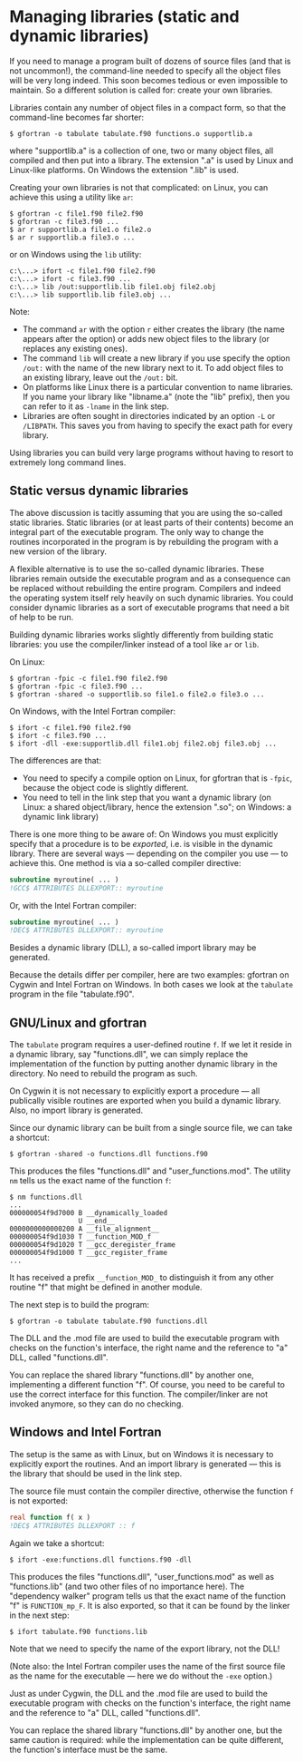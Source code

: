 # Managing libraries (static and dynamic libraries)

If you need to manage a program built of dozens of source files (and
that is not uncommon!), the command-line needed to specify all the
object files will be very long indeed. This soon becomes tedious or
even impossible to maintain. So a different solution is called for:
create your own libraries.

Libraries contain any number of object files in a compact form, so that
the command-line becomes far shorter:

```console
$ gfortran -o tabulate tabulate.f90 functions.o supportlib.a
```

where "supportlib.a" is a collection of one, two or many object files,
all compiled and then put into a library. The extension ".a" is used by
Linux and Linux-like platforms. On Windows the extension ".lib" is used.

Creating your own libraries is not that complicated:
on Linux, you can achieve this using a utility like `ar`:

```console
$ gfortran -c file1.f90 file2.f90
$ gfortran -c file3.f90 ...
$ ar r supportlib.a file1.o file2.o
$ ar r supportlib.a file3.o ...
```

or on Windows using the `lib` utility:

```console
c:\...> ifort -c file1.f90 file2.f90
c:\...> ifort -c file3.f90 ...
c:\...> lib /out:supportlib.lib file1.obj file2.obj
c:\...> lib supportlib.lib file3.obj ...
```

Note:

- The command `ar` with the option `r` either creates the library (the
  name appears after the option) or adds new object files to the library
  (or replaces any existing ones).
- The command `lib` will create a new library if you use specify the
  option `/out:` with the name of the new library next to it. To add
  object files to an existing library, leave out the `/out:` bit.
- On platforms like Linux there is a particular convention to name
  libraries. If you name your library like "libname.a" (note the "lib"
  prefix), then you can refer to it as `-lname` in the link step.
- Libraries are often sought in directories indicated by an option `-L`
  or `/LIBPATH`. This saves you from having to specify the exact path for
  every library.

Using libraries you can build very large programs without
having to resort to extremely long command lines.

## Static versus dynamic libraries

The above discussion is tacitly assuming that you are using the so-called
static libraries. Static libraries (or at least parts of their
contents) become an integral part of the executable program. The only
way to change the routines incorporated in the program is by rebuilding
the program with a new version of the library.

A flexible alternative is to use the so-called dynamic libraries. These
libraries remain outside the executable program and as a consequence
can be replaced without rebuilding the entire program. Compilers and
indeed the operating system itself rely heavily on such dynamic
libraries. You could consider dynamic libraries as a sort of executable
programs that need a bit of help to be run.

Building dynamic libraries works slightly differently from building
static libraries: you use the compiler/linker instead of a tool
like `ar` or `lib`.

On Linux:

```console
$ gfortran -fpic -c file1.f90 file2.f90
$ gfortran -fpic -c file3.f90 ...
$ gfortran -shared -o supportlib.so file1.o file2.o file3.o ...
```

On Windows, with the Intel Fortran compiler:

```console
$ ifort -c file1.f90 file2.f90
$ ifort -c file3.f90 ...
$ ifort -dll -exe:supportlib.dll file1.obj file2.obj file3.obj ...
```

The differences are that:

- You need to specify a compile option on Linux, for gfortran that is `-fpic`,
  because the object code is slightly different.
- You need to tell in the link step that you want a dynamic library (on
  Linux: a shared object/library, hence the extension ".so"; on Windows:
  a dynamic link library)

There is one more thing to be aware of: On Windows you must
explicitly specify that a procedure is to be _exported_, i.e. is visible
in the dynamic library. There are several ways — depending on the
compiler you use — to achieve this. One method is via a so-called
compiler directive:

```fortran
subroutine myroutine( ... )
!GCC$ ATTRIBUTES DLLEXPORT:: myroutine
```

Or, with the Intel Fortran compiler:

```fortran
subroutine myroutine( ... )
!DEC$ ATTRIBUTES DLLEXPORT:: myroutine
```

Besides a dynamic library (DLL), a so-called import library may be
generated.

Because the details differ per compiler, here are two examples:
gfortran on Cygwin and Intel Fortran on Windows. In both cases
we look at the `tabulate` program in the file "tabulate.f90".

## GNU/Linux and gfortran

The `tabulate` program requires a user-defined routine `f`. If we
let it reside in a dynamic library, say "functions.dll", we can simply
replace the implementation of the function by putting another dynamic
library in the directory. No need to rebuild the program as such.

On Cygwin it is not necessary to explicitly export a procedure — all
publically visible routines are exported when you build a dynamic library.
Also, no import library is generated.

Since our dynamic library can be built from a single source file, we
can take a shortcut:

```console
$ gfortran -shared -o functions.dll functions.f90
```

This produces the files "functions.dll" and "user_functions.mod". The
utility `nm` tells us the exact name of the function `f`:

```console
$ nm functions.dll
...
000000054f9d7000 B __dynamically_loaded
                 U __end__
0000000000000200 A __file_alignment__
000000054f9d1030 T __function_MOD_f
000000054f9d1020 T __gcc_deregister_frame
000000054f9d1000 T __gcc_register_frame
...
```

It has received a prefix `__function_MOD_` to distinguish it from any
other routine "f" that might be defined in another module.

The next step is to build the program:

```console
$ gfortran -o tabulate tabulate.f90 functions.dll
```

The DLL and the .mod file are used to build the executable program
with checks on the function's interface, the right name and the reference
to "a" DLL, called "functions.dll".

You can replace the shared library "functions.dll" by another one, implementing
a different function "f". Of course, you need to be careful to use the correct
interface for this function. The compiler/linker are not invoked anymore, so they
can do no checking.

## Windows and Intel Fortran

The setup is the same as with Linux, but on Windows it is necessary
to explicitly export the routines. And an import library is generated —
this is the library that should be used in the link step.

The source file must contain the compiler directive, otherwise the function `f`
is not exported:

```fortran
real function f( x )
!DEC$ ATTRIBUTES DLLEXPORT :: f
```

Again we take a shortcut:

```console
$ ifort -exe:functions.dll functions.f90 -dll
```

This produces the files "functions.dll", "user_functions.mod" as well as "functions.lib" (and two
other files of no importance here). The "dependency walker" program tells us
that the exact name of the function "f" is `FUNCTION_mp_F`. It is also exported, so that
it can be found by the linker in the next step:

```
$ ifort tabulate.f90 functions.lib
```

Note that we need to specify the name of the export library, not the DLL!

(Note also: the Intel Fortran compiler uses the name of the first source file as the
name for the executable — here we do without the `-exe` option.)

Just as under Cygwin, the DLL and the .mod file are used to build the executable program
with checks on the function's interface, the right name and the reference
to "a" DLL, called "functions.dll".

You can replace the shared library "functions.dll" by another one, but the same
caution is required: while the implementation can be quite different, the
function's interface must be the same.
